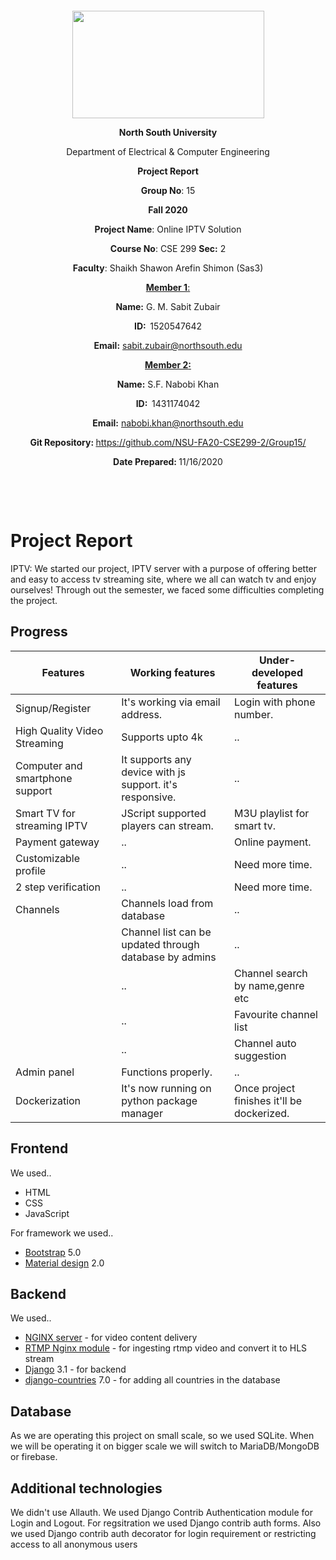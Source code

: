 <p style="text-align: center;">&nbsp;</p>
<p style="text-align: center;">&nbsp;</p>
<p align="center"><strong><img src="https://media.dhakatribune.com/uploads/2016/11/nsulogo.jpg" alt="" width="307" height="172" /></strong></p>
<p align="center"><strong>North South University</strong></p>
<p align="center">Department of Electrical &amp; Computer Engineering</p>
<p align="center"><strong>Project Report</strong></p>
<p align="center"><strong>Group No</strong>: 15</p>
<p align="center"><strong>Fall 2020</strong></p>
<p align="center"><strong>Project Name</strong>: Online IPTV Solution</p>
<p align="center"><strong>Course No</strong>: CSE 299 <strong>Sec</strong><strong>:</strong> 2</p>
<p align="center"><strong>Faculty</strong>: Shaikh Shawon Arefin Shimon (Sas3)</p>
<p align="center"><strong><u>Member 1</u></strong><u>:</u></p>
<p align="center"><strong>Name</strong><strong>:</strong> G. M. Sabit Zubair</p>
<p align="center"><strong>ID</strong><strong>:&nbsp; </strong>1520547642</p>
<p align="center"><strong>Email</strong><strong>:</strong> <a href="sabit.zubair@northsouth.edu">sabit.zubair@northsouth.edu</a></p>
<p align="center"><strong><u>Member 2</u></strong><strong><u>:</u></strong></p>
<p align="center"><strong>Name</strong><strong>:</strong> S.F. Nabobi Khan</p>
<p align="center"><strong>ID</strong><strong>:&nbsp; </strong>1431174042</p>
<p align="center"><strong>Email</strong><strong>:</strong> <a href="nabobi.khan@northsouth.ed">nabobi.khan@northsouth.edu</a></p>
<p align="center"><strong>Git Repository</strong><strong>: </strong><a href="https://github.com/NSU-FA20-CSE299-2/Group15/">https://github.com/NSU-FA20-CSE299-2/Group15/</a></p>
<p align="center"><strong>Date Prepared</strong><strong>: </strong>11/16/2020</p>
<p><strong>&nbsp;</strong></p>
<p><strong>&nbsp;</strong></p>

# Project Report

IPTV:
We started our project, IPTV server with a purpose of offering better and easy to access tv streaming site, where we all can watch tv and enjoy ourselves! Through out the semester, we faced some difficulties completing the project.

## Progress

|Features|Working features|Under-developed features|
|-|-|-|
|Signup/Register|It's working via email address.| Login with phone number.|
|High Quality Video Streaming | Supports upto 4k |..| 
|Computer and smartphone support| It supports any device with js support. it's responsive.|.. |
|Smart TV for streaming IPTV|JScript supported players can stream.|M3U playlist for smart tv.|
|Payment gateway|..|Online payment.|
|Customizable profile|..|Need more time.|
|2 step verification|..|Need more time.|
|Channels|Channels load from database|..|
||Channel list can be updated through database by admins|..|
||..|Channel search by name,genre etc|
||..|Favourite channel list|
||..|Channel auto suggestion|
|Admin panel|Functions properly.|..|
|Dockerization| It's now running on python package manager|Once project finishes it'll be dockerized.|

## Frontend
We used..
- HTML
- CSS
- JavaScript

For framework we used..
- [Bootstrap](https://getbootstrap.com/) 5.0
- [Material design](https://mdbootstrap.com/) 2.0

## Backend
We used..
- [NGINX server](https://www.nginx.com/) - for video content delivery
- [RTMP Nginx module](https://hub.docker.com/r/alfg/nginx-rtmp/) - for ingesting rtmp video and convert it to HLS stream
- [Django](https://www.djangoproject.com/) 3.1 - for backend
- [django-countries](https://pypi.org/project/django-countries/)  7.0 - for adding all countries in the database


## Database
As we are operating this project on small scale, so we used SQLite. When we will be operating it on bigger scale we will switch to MariaDB/MongoDB or firebase.

## Additional technologies
We didn't use Allauth. We used Django Contrib Authentication module for Login and Logout.
For regsitration we used Django contrib auth forms.
Also we used Django contrib auth decorator for login requirement or restricting access to all anonymous users